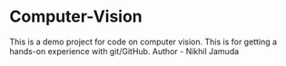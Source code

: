 # Computer-Vision
This is a demo project for code on computer vision. This is for getting a hands-on experience with git/GitHub.
Author - Nikhil Jamuda
